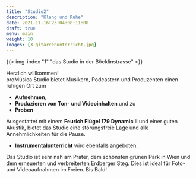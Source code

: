 ```yaml
---
title: "Studio2"
description: "Klang und Ruhe"
date: 2021-11-16T23:04:08+11:00
draft: true
menu: main
weight: 10
images: [3_gitarrenunterricht.jpg]
---
```


{{< img-index "1" "das Studio in der Böcklinstrasse" >}}

Herzlich willkommen!
<br>
proMúsica Studio bietet Musikern, Podcastern und Produzenten einen ruhigen Ort zum

- **Aufnehmen**,
- **Produzieren von Ton- und Videoinhalten** und zu
- **Proben**

Ausgestattet mit einem **Feurich Flügel 179 Dynamic II** und einer guten Akustik, bietet das Studio eine störungsfreie Lage und alle Annehmlichkeiten für die Pause.

- **Instrumentalunterricht** wird ebenfalls angeboten.

Das Studio ist sehr nah am Prater, dem schönsten grünen Park in Wien und dem erneuerten und verbreiterten Erdberger Steg. Dies ist ideal für Foto- und Videoaufnahmen im Freien. Bis Bald!
